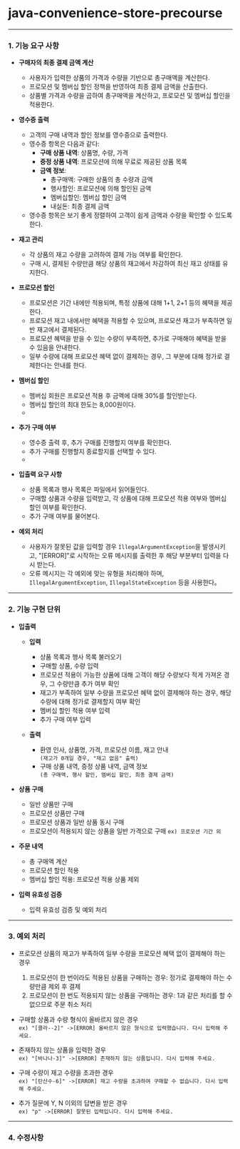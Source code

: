 # java-convenience-store-precourse
----
### 1. 기능 요구 사항

* **구매자의 최종 결제 금액 계산**
    - 사용자가 입력한 상품의 가격과 수량을 기반으로 총구매액을 계산한다.
    - 프로모션 및 멤버십 할인 정책을 반영하여 최종 결제 금액을 산출한다.
    - 상품별 가격과 수량을 곱하여 총구매액을 계산하고, 프로모션 및 멤버십 할인을 적용한다.

* **영수증 출력**
    - 고객의 구매 내역과 할인 정보를 영수증으로 출력한다.
    - 영수증 항목은 다음과 같다:
        - **구매 상품 내역**: 상품명, 수량, 가격
        - **증정 상품 내역**: 프로모션에 의해 무료로 제공된 상품 목록
        - **금액 정보**:
            - 총구매액: 구매한 상품의 총 수량과 금액
            - 행사할인: 프로모션에 의해 할인된 금액
            - 멤버십할인: 멤버십 할인 금액
            - 내실돈: 최종 결제 금액
    - 영수증 항목은 보기 좋게 정렬하여 고객이 쉽게 금액과 수량을 확인할 수 있도록 한다.

* **재고 관리**
    - 각 상품의 재고 수량을 고려하여 결제 가능 여부를 확인한다.
    - 구매 시, 결제된 수량만큼 해당 상품의 재고에서 차감하여 최신 재고 상태를 유지한다.

* **프로모션 할인**
    - 프로모션은 기간 내에만 적용되며, 특정 상품에 대해 1+1, 2+1 등의 혜택을 제공한다.
    - 프로모션 재고 내에서만 혜택을 적용할 수 있으며, 프로모션 재고가 부족하면 일반 재고에서 결제된다.
    - 프로모션 혜택을 받을 수 있는 수량이 부족하면, 추가로 구매해야 혜택을 받을 수 있음을 안내한다.
    - 일부 수량에 대해 프로모션 혜택 없이 결제하는 경우, 그 부분에 대해 정가로 결제한다는 안내를 한다.

* **멤버십 할인**
    - 멤버십 회원은 프로모션 적용 후 금액에 대해 30%를 할인받는다.
    - 멤버십 할인의 최대 한도는 8,000원이다.
    -
* **추가 구매 여부**
    - 영수증 출력 후, 추가 구매를 진행할지 여부를 확인한다.
    - 추가 구매를 진행할지 종료할지를 선택할 수 있다.
    -
* **입출력 요구 사항**
    - 상품 목록과 행사 목록은 파일에서 읽어들인다.
    - 구매할 상품과 수량을 입력받고, 각 상품에 대해 프로모션 적용 여부와 멤버십 할인 여부를 확인한다.
    - 추가 구매 여부를 물어본다.

* **예외 처리**
    - 사용자가 잘못된 값을 입력할 경우 `IllegalArgumentException`을 발생시키고, "[ERROR]"로 시작하는 오류 메시지를 출력한 후 해당 부분부터 입력을 다시 받는다.
    - 오류 메시지는 각 예외에 맞는 유형을 처리해야 하며, `IllegalArgumentException`, `IllegalStateException` 등을 사용한다。

----------
### 2. 기능 구현 단위

* **입출력**

    * **입력**
        * 상품 목록과 행사 목록 불러오기
        * 구매할 상품, 수량 입력
        * 프로모션 적용이 가능한 상품에 대해 고객이 해당 수량보다 적게 가져온 경우, 그 수량만큼 추가 여부 확인
        * 재고가 부족하여 일부 수량을 프로모션 혜택 없이 결제해야 하는 경우, 해당 수량에 대해 정가로 결제할지 여부 확인
        * 멤버십 할인 적용 여부 입력
        * 추가 구매 여부 입력

    * **출력**
        * 환영 인사, 상품명, 가격, 프로모션 이름, 재고 안내    
          ```(재고가 0개일 경우, "재고 없음" 출력)```
        * 구매 상품 내역, 증정 상품 내역, 금액 정보    
          ```(총 구매액, 행사 할인, 멤버십 할인, 최종 결제 금액)```

* **상품 구매**

    * 일반 상품만 구매
    * 프로모션 상품만 구매
    * 프로모션 상품과 일반 상품 동시 구매
    * 프로모션이 적용되지 않는 상품을 일반 가격으로 구매 ```ex) 프로모션 기간 외```

* **주문 내역**

    * 총 구매액 계산
    * 프로모션 할인 적용
    * 멤버십 할인 적용: 프로모션 적용 상품 제외

* **입력 유효성 검증**

    * 입력 유효성 검증 및 예외 처리

 ----
### 3. 예외 처리

* 프로모션 상품의 재고가 부족하여 일부 수량을 프로모션 혜택 없이 결제해야 하는 경우
    1. 프로모션이 한 번이라도 적용된 상품을 구매하는 경우: 정가로 결제해야 하는 수량만큼 제외 후 결제
    2. 프로모션이 한 번도 적용되지 않는 상품을 구매하는 경우: 1과 같은 처리를 할 수 없으므로 주문 취소 처리

* 구매할 상품과 수량 형식이 올바르지 않은 경우  
  ```ex) "[콜라--2]" ->[ERROR] 올바르지 않은 형식으로 입력했습니다. 다시 입력해 주세요.```

* 존재하지 않는 상품을 입력한 경우  
  ```ex) "[바나나-3]" ->[ERROR] 존재하지 않는 상품입니다. 다시 입력해 주세요.```

* 구매 수량이 재고 수량을 초과한 경우  
  ```ex) "[탄산수-6]" ->[ERROR] 재고 수량을 초과하여 구매할 수 없습니다. 다시 입력해 주세요.```

* 추가 질문에 Y, N 이외의 답변을 받은 경우  
  ```ex) "p" ->[ERROR] 잘못된 입력입니다. 다시 입력해 주세요.```


----
### 4. 수정사항
